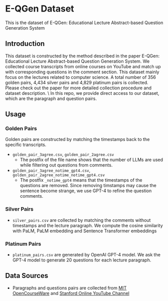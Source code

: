 # E-QGen Dataset

This is the dataset of E-QGen: Educational Lecture Abstract-based Question Generation System

## Introduction

This dataset is constructed by the method described in the paper E-QGen: Educational Lecture Abstract-based Question Generation System. We collected course transcripts from online courses on YouTube and match up with corresponding questions in the comment section. This dataset mainly focus on the lectures related to computer science. A total number of 356 golden pairs, 4,434 silver pairs and 4,829 platinum pairs is collected. Please check out the paper for more detailed collection procedure and dataset description.
\\
In this repo, we provide direct access to our dataset, which are the paragraph and question pairs.

## Usage

### Golden Pairs

Golden pairs are constructed by matching the timestamps back to the specific transcripts.

- `golden_pair_3agree.csv`, `golden_pair_2agree.csv`
  - The postfix of the file name shows that the number of LLMs are used while filtering out questions from comments.
- `golden_pair_3agree_notime_gpt4.csv`, `golden_pair_2agree_notime_notime_gpt4.csv`
  - The postfix `_notime_gpt4` means that the timestamps of the questions are removed. Since removing timstamps may cause the sentence become strange, we use GPT-4 to refine the question comments.

### Silver Pairs

- `silver_pairs.csv` are collected by matching the comments without timestamps and the lecture paragraph. We compute the cosine similarity with PaLM, PaLM embedding and Sentence Transformer embeddings

### Platinum Pairs

- `platinum_pairs.csv` are generated by OpenAI GPT-4 model. We ask the GPT-4 model to generate 20 questions for each lecture paragraph.

## Data Sources

- Paragraphs and questions pairs are collected from [MIT OpenCourseWare](https://www.youtube.com/@mitocw) and [Stanford Online YouTube Channel](https://www.youtube.com/results?search_query=stanford+online)
